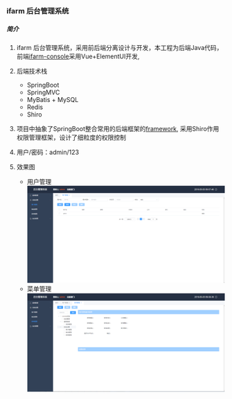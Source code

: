 ### ifarm 后台管理系统
##### 简介
1. ifarm 后台管理系统，采用前后端分离设计与开发，本工程为后端Java代码，前端[ifarm-console](https://github.com/lhrimperial/farm-console)采用Vue+ElementUI开发,

2. 后端技术栈
    - SpringBoot
    - SpringMVC
    - MyBatis + MySQL
    - Redis
    - Shiro
3. 项目中抽象了SpringBoot整合常用的后端框架的[framework](https://github.com/lhrimperial/framework), 采用Shiro作用权限管理框架，设计了细粒度的权限控制
4. 用户/密码：admin/123     
4. 效果图
    - 用户管理
    ![Alt text](doc/用户管理.png)
    - 菜单管理
    ![Alt text](doc/菜单管理.png)